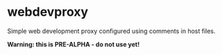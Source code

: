 # webdevproxy

Simple web development proxy configured using comments in host files.

**Warning: this is PRE-ALPHA - do not use yet!**